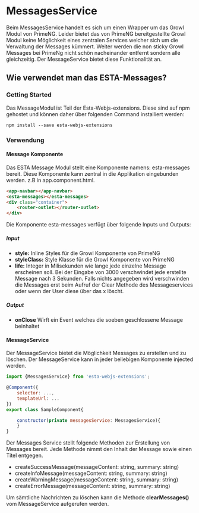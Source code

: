# MessagesService

Beim MessagesService handelt es sich um einen Wrapper um das Growl Modul
von PrimeNG. Leider bietet das von PrimeNG bereitgestellte Growl Modul
keine Möglichkeit eines zentralen Services welcher sich um die Verwaltung
der Messages kümmert. Weiter werden die non sticky Growl Messages bei PrimeNg
nicht schön nacheinander entfernt sondern alle gleichzeitig. Der MessageService
bietet diese Funktionalität an.

## Wie verwendet man das ESTA-Messages?

### Getting Started
Das MessageModul ist Teil der Esta-Webjs-extensions. Diese sind auf npm
gehostet und können daher über folgenden Command installiert werden:

```
npm install --save esta-webjs-extensions
```

### Verwendung

#### Message Komponente

Das ESTA Message Modul stellt eine Komponente namens: esta-messages bereit.
Diese Komponente kann zentral in die Applikation eingebunden werden.
z.B in app.component.html.
```html
<app-navbar></app-navbar>
<esta-messages></esta-messages>
<div class="container">
    <router-outlet></router-outlet>
</div>
```

Die Komponente esta-messages verfügt über folgende Inputs und Outputs:

##### Input
- **style:** Inline Styles für die Growl Komponente von PrimeNG
- **styleClass:** Style Klasse für die Growl Komponente von PrimeNG
- **life:** Integer in Milisekunden wie lange jede einzelne Message erscheinen
  soll. Bei der Eingabe von 3000 verschwindet jede erstellte Message nach
  3 Sekunden. Falls nichts angegeben wird verschwinden die Messages erst
  beim Aufruf der Clear Methode des Messageservices oder wenn der User diese über
  das x löscht.

##### Output
- **onClose** Wirft ein Event welches die soeben geschlossene Message
    beinhaltet

#### MessageService
Der MessageService bietet die Möglichkeit Messages zu erstellen und zu löschen.
Der MessageService kann in jeder beliebigen Komponente injected werden.

```javascript
import {MessagesService} from 'esta-webjs-extensions';

@Component({
    selector: ...,
    templateUrl: ...
})
export class SampleComponent{

    constructor(private messagesService: MessagesService){
    }
}
```

Der Messages Service stellt folgende Methoden zur Erstellung von Messages bereit.
Jede Methode nimmt den Inhalt der Message sowie einen Titel entgegen.

- createSuccessMessage(messageContent: string, summary: string)
- createInfoMessage(messageContent: string, summary: string)
- createWarningMessage(messageContent: string, summary: string)
- createErrorMessage(messageContent: string, summary: string)

Um sämtliche Nachrichten zu löschen kann die Methode **clearMessages()** vom MessageService aufgerufen werden.



